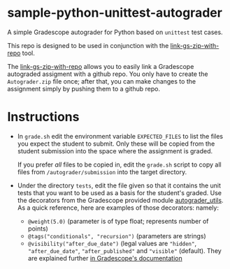 # sample-python-unittest-autograder

A simple Gradescope autograder for Python based on `unittest` test cases.

This repo is designed to be used in conjunction with the 
[link-gs-zip-with-repo](https://github.com/ucsb-gradescope-tools/link-gs-zip-with-repo) tool.

The [link-gs-zip-with-repo](https://github.com/ucsb-gradescope-tools/link-gs-zip-with-repo)
allows you to easily link a Gradescope autograded assigment with a github repo.  You only have to create
the `Autograder.zip` file once; after that, you can make changes to the assignment simply by pushing them
to a github repo.

# Instructions

* In `grade.sh` edit the environment variable `EXPECTED_FILES` to list the files you expect the student to submit.  Only these
   will be copied from the student submission into the space where the assignment is graded.
   
   If you prefer *all* files to be copied in, edit the `grade.sh` script to copy all files from `/autograder/submission` into
   the target directory.
   
* Under the directory `tests`, edit the file given so that it contains the unit tests that you want to be used as a basis
   for the student's graded.   Use the decorators from the Gradescope 
   provided module 
   [autograder_utils](https://github.com/gradescope/gradescope-utils/tree/master/gradescope_utils/autograder_utils).  As a 
   quick reference, here are examples of those decorators:
   namely:
   
   * `@weight(5.0)` (parameter is of type float; represents number of points)
   * `@tags("conditionals", "recursion")` (parameters are strings)
   * `@visibility("after_due_date")` (legal values are `"hidden"`, `"after_due_date"`, `"after_published"`
      and `"visible"` (default).  They are explained further
      [in Gradescope's documentation](https://gradescope-autograders.readthedocs.io/en/latest/specs/#controlling-test-case-visibility)

   
